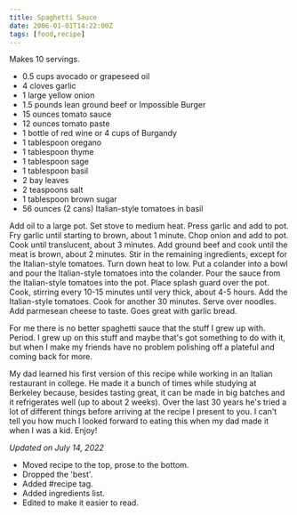 ```yaml
---
title: Spaghetti Sauce
date: 2006-01-01T14:22:00Z
tags: [food,recipe]
---
```


Makes 10 servings.

* 0.5 cups avocado or grapeseed oil
* 4 cloves garlic
* 1 large yellow onion
* 1.5 pounds lean ground beef or Impossible Burger
* 15 ounces tomato sauce
* 12 ounces tomato paste
* 1 bottle of red wine or 4 cups of Burgandy
* 1 tablespoon oregano
* 1 tablespoon thyme
* 1 tablespoon sage
* 1 tablespoon basil
* 2 bay leaves
* 2 teaspoons salt
* 1 tablespoon brown sugar
* 56 ounces (2 cans) Italian-style tomatoes in basil

Add oil to a large pot.
Set stove to medium heat.
Press garlic and add to pot.
Fry garlic until starting to brown, about 1 minute.
Chop onion and add to pot.
Cook until translucent, about 3 minutes.
Add ground beef and cook until the meat is brown, about 2 minutes.
Stir in the remaining ingredients, except for the Italian-style tomatoes.
Turn down heat to low.
Put a colander into a bowl and pour the Italian-style tomatoes into the colander.
Pour the sauce from the Italian-style tomatoes into the pot.
Place splash guard over the pot.
Cook, stirring every 10-15 minutes until very thick, about 4-5 hours.
Add the Italian-style tomatoes.
Cook for another 30 minutes.
Serve over noodles.
Add parmesean cheese to taste.
Goes great with garlic bread.

For me there is no better spaghetti sauce that the stuff I grew up with.
Period. I grew up on this stuff and maybe that's got something to do with
it, but when I make my friends have no problem polishing off a plateful
and coming back for more.

My dad learned his first version of this recipe while working in an Italian
restaurant in college. He made it a bunch of times while studying at
Berkeley because, besides tasting great, it can be made in big batches
and it refrigerates well (up to about 2 weeks).
Over the last 30 years he's tried a lot of different things before arriving
at the recipe I present to you. I can't tell you how much I looked forward
to eating this when my dad made it when I was a kid. Enjoy!

*Updated on July 14, 2022*

* Moved recipe to the top, prose to the bottom.
* Dropped the 'best'.
* Added #recipe tag.
* Added ingredients list.
* Edited to make it easier to read.
